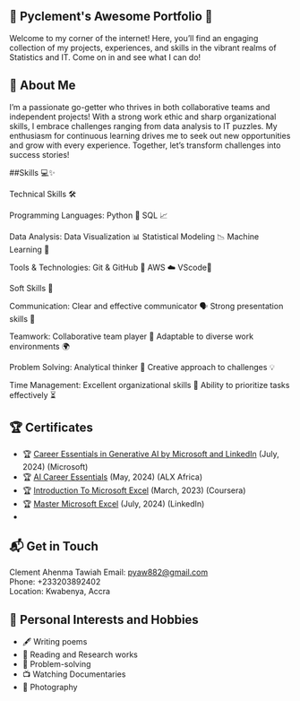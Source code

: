 ## 🎉 Pyclement's Awesome Portfolio 🎉


Welcome to my corner of the internet! Here, you’ll find an engaging collection of my projects, experiences, and skills in the vibrant realms of Statistics and IT. Come on in and see what I can do!

## 🚀 About Me
I’m a passionate go-getter who thrives in both collaborative teams and independent projects! With a strong work ethic and sharp organizational skills, I embrace challenges ranging from data analysis to IT puzzles. My enthusiasm for continuous learning drives me to seek out new opportunities and grow with every experience. Together, let’s transform challenges into success stories!

##Skills 💻✨

Technical Skills 🛠️

Programming Languages:
Python 🐍
SQL 📈

Data Analysis:
Data Visualization 📊
Statistical Modeling 📉
Machine Learning 🤖

Tools & Technologies:
Git & GitHub 🦿
AWS ☁️
VScode📓

Soft Skills 🌟

Communication:
Clear and effective communicator 🗣️
Strong presentation skills 📢

Teamwork:
Collaborative team player 🤝
Adaptable to diverse work environments 🌍

Problem Solving:
Analytical thinker 🧠
Creative approach to challenges 💡

Time Management:
Excellent organizational skills 📅
Ability to prioritize tasks effectively ⏳

## 🏆 Certificates

- 🏆 [Career Essentials in Generative AI by Microsoft and LinkedIn](https://www.linkedin.com/learning/certificates/702f346edb41991358a6ef5d09e415502cd2e2772dc6b3d6e4bcb5ec7e15e56c?lipi=urn%3Ali%3Apage%3Ad_flagship3_profile_view_base%3Bi2nT5I7vSSCK4c9mCUPikA%3D%3D) (July, 2024) (Microsoft)</br>
- 🏆 [AI Career Essentials](https://intranet.alxswe.com/certificates/N3HYCcS2LX) (May, 2024) (ALX Africa)</br>
- 🏆 [Introduction To Microsoft Excel](https://coursera.org/verify/QT8ALRGGS3YS) (March, 2023) (Coursera)</br>
- 🏆 [Master Microsoft Excel](https://www.linkedin.com/learning/certificates/adf3f9122ea526741fe6ef2fc053b4ebfdb01db9db90141d16a5f159b69d59f5?lipi=urn%3Ali%3Apage%3Ad_flagship3_profile_view_base_certifications_details%3B844f%2BiUHTG%2B0sSbznXd%2BkQ%3D%3D) (July, 2024) (LinkedIn)</br>
- 

## 📬 Get in Touch

Clement Ahenma Tawiah 
Email: [pyaw882@gmail.com](mailto:pyaw882@gmail.com)  
Phone: +233203892402  
Location: Kwabenya, Accra

## 🎨 Personal Interests and Hobbies

- 🖋 Writing poems
- 📖 Reading and Research works
- 🧩 Problem-solving
- 📺 Watching Documentaries
- 📸 Photography 
<!--
**PYCLEMENT/PYCLEMENT** is a ✨ _special_ ✨ repository because its `README.md` (this file) appears on your GitHub profile.

Here are some ideas to get you started:

- 🔭 I’m currently working on ...
- 🌱 I’m currently learning ...
- 👯 I’m looking to collaborate on ...
- 🤔 I’m looking for help with ...
- 💬 Ask me about ...
- 📫 How to reach me: ...
- 😄 Pronouns: ...
- ⚡ Fun fact: ...
-->
